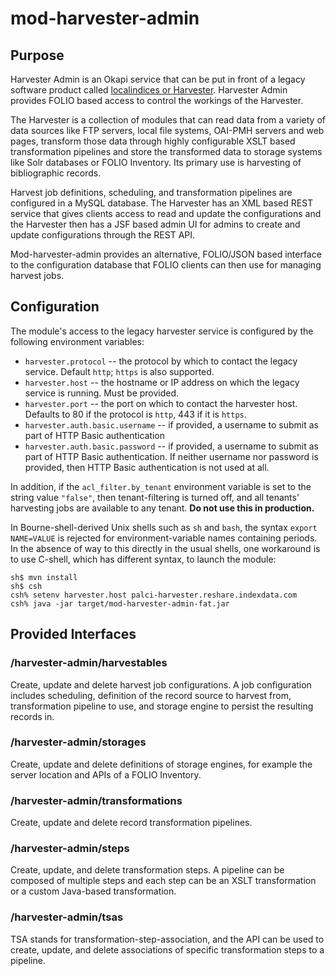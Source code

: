 # mod-harvester-admin

## Purpose

Harvester Admin is an Okapi service that can be put in front of a legacy software product
called [localindices or Harvester](https://github.com/indexdata/localindices). Harvester Admin provides FOLIO based
access to control the workings of the Harvester.

The Harvester is a collection of modules that can read data from a variety of data sources like FTP servers, local file
systems, OAI-PMH servers and web pages, transform those data through highly configurable XSLT based transformation
pipelines and store the transformed data to storage systems like Solr databases or FOLIO Inventory. Its primary use is
harvesting of bibliographic records.

Harvest job definitions, scheduling, and transformation pipelines are configured in a MySQL database. The Harvester has
an XML based REST service that gives clients access to read and update the configurations and the Harvester then has a
JSF based admin UI for admins to create and update configurations through the REST API.

Mod-harvester-admin provides an alternative, FOLIO/JSON based interface to the configuration database that FOLIO clients
can then use for managing harvest jobs.

## Configuration

The module's access to the legacy harvester service is configured by the following environment variables:

* `harvester.protocol` -- the protocol by which to contact the legacy service. Default `http`; `https` is also supported.
* `harvester.host` -- the hostname or IP address on which the legacy service is running. Must be provided.
* `harvester.port` -- the port on which to contact the harvester host. Defaults to 80 if the protocol is `http`, 443 if it is `https`.
* `harvester.auth.basic.username` -- if provided, a username to submit as part of HTTP Basic authentication
* `harvester.auth.basic.password` -- if provided, a username to submit as part of HTTP Basic authentication. If neither username nor password is provided, then HTTP Basic authentication is not used at all.

In addition, if the `acl_filter.by_tenant` environment variable is set to the string value `"false"`, then tenant-filtering is turned off, and all tenants' harvesting jobs are available to any tenant. **Do not use this in production.**

In Bourne-shell-derived Unix shells such as `sh` and `bash`, the syntax `export NAME=VALUE` is rejected for environment-variable names containing periods. In the absence of way to this directly in the usual shells, one workaround is to use C-shell, which has different syntax, to launch the module:

```
sh$ mvn install
sh$ csh
csh% setenv harvester.host palci-harvester.reshare.indexdata.com
csh% java -jar target/mod-harvester-admin-fat.jar
```

## Provided Interfaces

### /harvester-admin/harvestables

Create, update and delete harvest job configurations. A job configuration includes scheduling, definition of the record
source to harvest from, transformation pipeline to use, and storage engine to persist the resulting records in.

### /harvester-admin/storages

Create, update and delete definitions of storage engines, for example the server location and APIs of a FOLIO Inventory.

### /harvester-admin/transformations

Create, update and delete record transformation pipelines.

### /harvester-admin/steps

Create, update, and delete transformation steps. A pipeline can be composed of multiple steps and each step can be an
XSLT transformation or a custom Java-based transformation.

### /harvester-admin/tsas

TSA stands for transformation-step-association, and the API can be used to create, update, and delete associations of
specific transformation steps to a pipeline.
